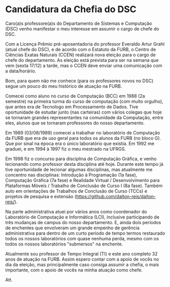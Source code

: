 # Candidatura da Chefia do DSC

Caro(a)s professore(a)s do Departamento de Sistemas e Computação (DSC) venho manifestar o meu interesse em assumir o cargo de chefe do DSC.  

Com a Licença Prêmio pré-aposentadoria do professor Everaldo Artur Grahl (atual chefe do DSC), e de acordo com o Estatuto da FURB, o Centro de Ciências Exatas Naturais (CCEN) realizará nova eleição para o cargo de chefe do departamento. As eleição está prevista para ser na semana que vem (sexta 17/12) a tarde, mas o CCEN deve enviar uma comunicação com a data/horário.  

Bom, para quem não me conhece (para os professores novos no DSC) segue um pouco do meu histórico de atuação na FURB.  

Comecei como aluno no curso de Computação (BCC) em 1988 (2a semestre) na primeira turma do curso de computação (com muito orgulho), que antes era de Tecnologo em Processamento de Dados. Tive oportunidade de estudar junto (nas carteiras) com vários colegas que hoje se tornaram grandes representantes na comunidade da Computação, entre eles, alunos que se tornaram professores do nosso departamento.  

Em 1989 (03/08/1989) comecei a trabalhar no laboratório de Computação da FURB que era de uso geral para todos os alunos da FURB (no bloco G). Que por sinal na época era o único laboratório que existia. Em 1992 me graduei, e em 1994 à 1997 fiz o meu mestrado na UFRGS.

Em 1998 fiz o concurso para disciplina de Computação Gráfica, e venho lecionando como professor desta disciplina até hoje. Durante este tempo já tive oportunidade de lecionar algumas disciplinas, mas atualmente me concentro nas disciplinas: Introdução à Programação (1a fase), Computação Gráfica (7a fase) e Realidade Virtual / Desenvolvimento para Plataformas Móveis / Trabalho de Conclusão de Curso I (8a fase). Também auto em orientações de Trabalhos de Conclusão de Curso (TCCs) e projetos de pesquisa e extensão (<https://github.com/dalton-reis/dalton-reis/>).  

Na parte administrativa atuei por vários anos como coordenador do Laboratório de Computação e Informática (LCI), inclusive participando de três mudanças de campus do nosso departamento. E, ainda dois períodos de enchentes que envolveram um grande empenho de gerência administrativa para dentro de um curto período de tempo termos restaurado todos os nossos laboratórios com quase nenhuma perda, mesmo com os todos os nossos laboratórios "submersos" na enchente.  

Atualmente sou professor de Tempo Integral (TI) e este ano completo 32 anos de atuação na FURB. Assim espero contar com a apoio de vocês no dia da eleição, mas principalmente caso consiga assumir a chefia, o mais importante, com o apoio de vocês na minha atuação como chefe.

Att.
